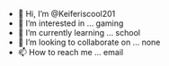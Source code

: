- 👋 Hi, I’m @Keiferiscool201
- 👀 I’m interested in ... gaming
- 🌱 I’m currently learning ... school
- 💞️ I’m looking to collaborate on ... none
- 📫 How to reach me ... email

<!---
Keiferiscool201/Keiferiscool201 is a ✨ special ✨ repository because its `README.md` (this file) appears on your GitHub profile.
You can click the Preview link to take a look at your changes.
--->
